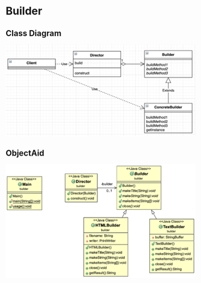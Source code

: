 # Builder

## Class Diagram

![builder_class_diagram](./img/builder_class_diagram.png)

## ObjectAid

![builder_sample](./img/builder_sample.png)
